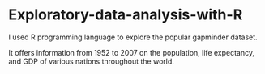 # Exploratory-data-analysis-with-R

I used R programming language to explore the popular gapminder dataset.

It offers information from 1952 to 2007 on the population, life expectancy, and GDP of various nations throughout the world. 
